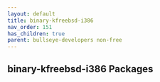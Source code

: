 ```yaml
---
layout: default
title: binary-kfreebsd-i386
nav_order: 151
has_children: true
parent: bullseye-developers non-free
---
```


## binary-kfreebsd-i386 Packages
